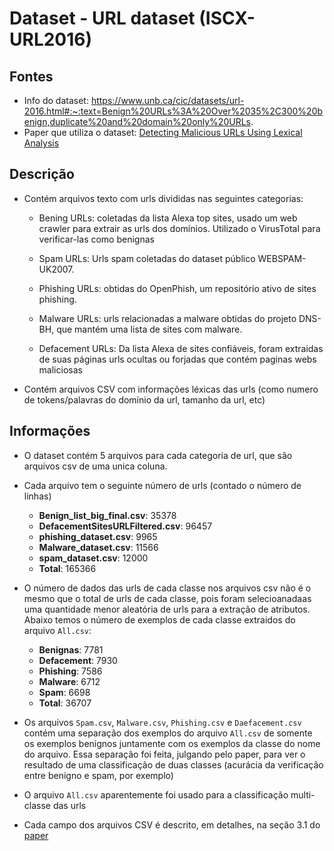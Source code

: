 # Dataset - URL dataset (ISCX-URL2016)

## Fontes
- Info do dataset: https://www.unb.ca/cic/datasets/url-2016.html#:~:text=Benign%20URLs%3A%20Over%2035%2C300%20benign,duplicate%20and%20domain%20only%20URLs.
- Paper que utiliza o dataset: [Detecting Malicious URLs Using Lexical Analysis](https://www.researchgate.net/publication/308365207_Detecting_Malicious_URLs_Using_Lexical_Analysis)


## Descrição

- Contém arquivos texto com urls divididas nas seguintes categorias:
    - Bening URLs: coletadas da lista Alexa top sites, usado um web crawler para extrair as urls dos domínios. Utilizado o VirusTotal para verificar-las como benignas
    
    - Spam URLs: Urls spam coletadas do dataset público WEBSPAM-UK2007.

    - Phishing URLs: obtidas do OpenPhish, um repositório ativo de sites phishing.

    - Malware URLs: urls relacionadas a malware obtidas do projeto DNS-BH, que mantém uma lista de sites com malware.

    - Defacement URLs: Da lista Alexa de sites confiáveis, foram extraidas de suas páginas urls ocultas ou forjadas que contém paginas webs maliciosas

- Contém arquivos CSV com informações léxicas das urls (como numero de tokens/palavras do domínio da url, tamanho da url, etc) 


## Informações
- O dataset contém 5 arquivos para cada categoria de url, que são arquivos csv de uma unica coluna.
- Cada arquivo tem o seguinte número de urls (contado o número de linhas)

    - __Benign_list_big_final.csv__: 35378
    - __DefacementSitesURLFiltered.csv__: 96457
    - __phishing_dataset.csv__: 9965
    - __Malware_dataset.csv__: 11566
    - __spam_dataset.csv__: 12000
    - __Total__: 165366

- O número de dados das urls de cada classe nos arquivos csv não é o mesmo que o total de urls de cada classe, pois foram selecioanadaas uma quantidade menor aleatória de urls para a extração de atributos. Abaixo temos o número de exemplos de cada classe extraidos do arquivo `All.csv`:
    - __Benignas__: 7781
    - __Defacement__: 7930
    - __Phishing__: 7586
    - __Malware__: 6712
    - __Spam__: 6698
    - __Total__: 36707

- Os arquivos `Spam.csv`, `Malware.csv`, `Phishing.csv` e `Daefacement.csv` contém uma separação
dos exemplos do arquivo `All.csv` de somente os exemplos benignos juntamente com os exemplos da classe do nome do arquivo. Essa separação foi feita, julgando pelo paper, para ver o resultado de uma classificação de duas classes (acurácia da verificação entre benigno e spam, por exemplo)
- O arquivo `All.csv` aparentemente foi usado para a classificação multi-classe das urls
- Cada campo dos arquivos CSV é descrito, em detalhes, na seção 3.1 do [paper](https://www.researchgate.net/publication/308365207_Detecting_Malicious_URLs_Using_Lexical_Analysis)
